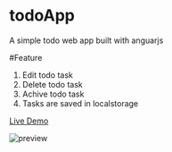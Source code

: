# todoApp
A simple todo web app built with anguarjs

#Feature
1. Edit todo task
2. Delete todo task
3. Achive todo task
4. Tasks are saved in localstorage 

[Live Demo](https://www.billguocheng.com/todo)

![preview](https://raw.githubusercontent.com/iFun/iFun.github.io/master/img/todo.png)
